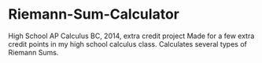 # Riemann-Sum-Calculator
High School AP Calculus BC, 2014, extra credit project
Made for a few extra credit points in my high school calculus class. Calculates several types of Riemann Sums. 
